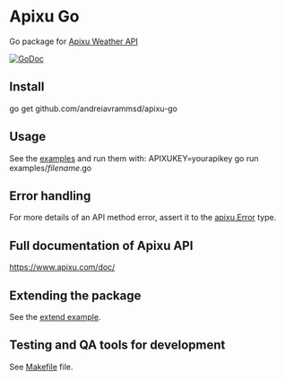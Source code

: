 # Apixu Go

Go package for [Apixu Weather API](https://www.apixu.com/api.aspx)

[![GoDoc](https://godoc.org/github.com/andreiavrammsd/apixu-go?status.svg)](https://godoc.org/github.com/andreiavrammsd/apixu-go)

## Install

go get github.com/andreiavrammsd/apixu-go

## Usage

See the [examples](./examples) and run them with: APIXUKEY=yourapikey go run examples/_filename_.go

## Error handling

For more details of an API method error, assert it to the [apixu.Error](./error.go) type.

## Full documentation of Apixu API

https://www.apixu.com/doc/

## Extending the package

See the [extend example](./examples/extend.go).

## Testing and QA tools for development

See [Makefile](./Makefile) file.
